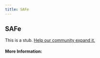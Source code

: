 ```yaml
---
title: SAFe
---
```


## SAFe

This is a stub. [Help our community expand it.](https://github.com/freeCodeCamp/guide-articles/tree/master/articles/Agile/SAFe/index.md)

<!-- The article goes here, in GitHub-flavored Markdown. Feel free to add YouTube videos, images, and CodePen/JSBin embeds  -->

#### More Information:
<!-- Please add any articles you think might be helpful to read before writing the article -->


